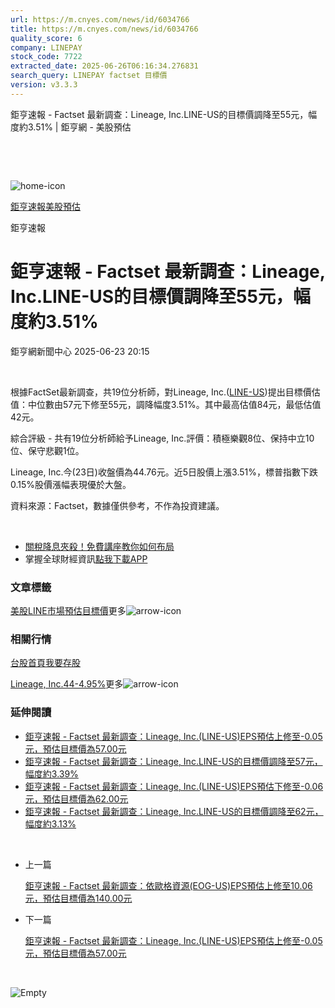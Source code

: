 ```yaml
---
url: https://m.cnyes.com/news/id/6034766
title: https://m.cnyes.com/news/id/6034766
quality_score: 6
company: LINEPAY
stock_code: 7722
extracted_date: 2025-06-26T06:16:34.276831
search_query: LINEPAY factset 目標價
version: v3.3.3
---
```


鉅亨速報 - Factset 最新調查：Lineage, Inc.LINE-US的目標價調降至55元，幅度約3.51% | 鉅亨網 - 美股預估

‌

‌

![home-icon](/assets/icons/breadCrumb/symbol-icon-home.svg)

[鉅亨速報](/news/cat/anue_live)[美股預估](/news/cat/us_forecast)

鉅亨速報

# 鉅亨速報 - Factset 最新調查：Lineage, Inc.LINE-US的目標價調降至55元，幅度約3.51%

鉅亨網新聞中心 2025-06-23 20:15

‌

根據FactSet最新調查，共19位分析師，對Lineage, Inc.([LINE-US](https://invest.cnyes.com/usstock/detail/LINE))提出目標價估值：中位數由57元下修至55元，調降幅度3.51%。其中最高估值84元，最低估值42元。

綜合評級 - 共有19位分析師給予Lineage, Inc.評價：積極樂觀8位、保持中立10位、保守悲觀1位。

Lineage, Inc.今(23日)收盤價為44.76元。近5日股價上漲3.51%，標普指數下跌0.15%股價漲幅表現優於大盤。

資料來源：Factset，數據僅供參考，不作為投資建議。

‌

* [關稅降息夾殺！免費講座教你如何布局](https://events.cnyes.com/rsc2025H2-35584?utm_source=anue&utm_medium=usstocks_end)
* 掌握全球財經資訊[點我下載APP](http://www.cnyes.com/app/?utm_source=mweb&utm_medium=HamMenuBanner&utm_campaign=fixed&utm_content=entr)

### 文章標籤

[美股](https://news.cnyes.com/tag/美股 "美股")[LINE](https://news.cnyes.com/tag/LINE "LINE")[市場預估](https://news.cnyes.com/tag/市場預估 "市場預估")[目標價](https://news.cnyes.com/tag/目標價 "目標價")更多![arrow-icon](/assets/icons/arrows/arrow-down.svg)

### 相關行情

[台股首頁](https://www.cnyes.com/twstock)[我要存股](https://supr.link/8OHaU)

[Lineage, Inc.44-4.95%](https://invest.cnyes.com/usstock/detail/LINE)更多![arrow-icon](/assets/icons/arrows/arrow-down.svg)

### 延伸閱讀

* [鉅亨速報 - Factset 最新調查：Lineage, Inc.(LINE-US)EPS預估上修至-0.05元，預估目標價為57.00元](/news/id/6032514)
* [鉅亨速報 - Factset 最新調查：Lineage, Inc.LINE-US的目標價調降至57元，幅度約3.39%](/news/id/6032456)
* [鉅亨速報 - Factset 最新調查：Lineage, Inc.(LINE-US)EPS預估下修至-0.06元，預估目標價為62.00元](/news/id/5975738)
* [鉅亨速報 - Factset 最新調查：Lineage, Inc.LINE-US的目標價調降至62元，幅度約3.13%](/news/id/5975733)

‌

* 上一篇

  [鉅亨速報 - Factset 最新調查：依歐格資源(EOG-US)EPS預估上修至10.06元，預估目標價為140.00元](/news/id/6034846)
* 下一篇

  [鉅亨速報 - Factset 最新調查：Lineage, Inc.(LINE-US)EPS預估上修至-0.05元，預估目標價為57.00元](/news/id/6032514)

‌

![Empty](/assets/icons/skeleton/empty-image.svg)

‌